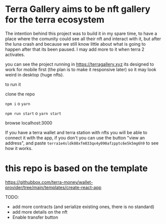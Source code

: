 # Terra Gallery aims to be nft gallery for the terra ecosystem

The intention behind this project was to build it in my spare time, to have a place where the comunity could see all their nft and interact with it,  but after the luna crash and because we still know little about what is going to happen after that its been paused. I may add more to it when terra 2 activates. 

you can see the project running in https://terragallery.xyz its designed to work for mobile first (the plan is to make it responsive later) so it may look weird in desktop (huge nfts). 

to run it 

clone the repo

`npm i` o `yarn` 

`npm run start` o `yarn start`

browse localhost:3000

If you have a terra wallet and terra station with nfts you will be able to connect it with the app, if you don't you can use the button "view an address", and paste 
`terra1e4sldk08xfm033qx4y090afzpptc6e5k5mg6h9` to see how it works. 

# this repo is based on the template

<https://githubbox.com/terra-money/wallet-provider/tree/main/templates/create-react-app>


TODO: 
- add more contracts (and serialize existing ones, there is no standard)
- add more details on the nft
- Enable transfer button 
